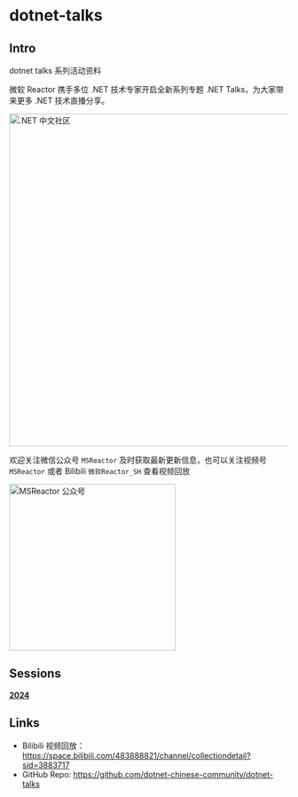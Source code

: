 # dotnet-talks

## Intro

dotnet talks 系列活动资料

微软 Reactor 携手多位 .NET 技术专家开启全新系列专题 .NET Talks，为大家带来更多 .NET 技术直播分享。

<img src="./images/dotnet-chinese-community-logo.jpg" alt=".NET 中文社区" style="width:600px;" />

欢迎关注微信公众号 `MSReactor` 及时获取最新更新信息，也可以关注视频号 `MSReactor` 或者 Bilibili `微软Reactor_SH` 查看视频回放

<img src="./images/wechat-qrcode.jpg" alt="MSReactor 公众号" style="width:300px;" />

## Sessions

**[2024](./2024/)**

## Links

- Bilibili 视频回放：<https://space.bilibili.com/483888821/channel/collectiondetail?sid=3883717>
- GitHub Repo: <https://github.com/dotnet-chinese-community/dotnet-talks>
